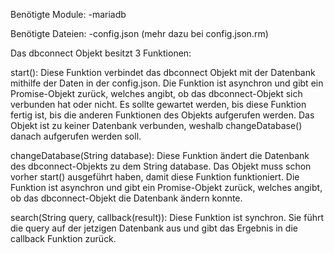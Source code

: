 Benötigte Module:
	-mariadb

Benötigte Dateien:
	-config.json (mehr dazu bei config.json.rm)

Das dbconnect Objekt besitzt 3 Funktionen:

start():
	Diese Funktion verbindet das dbconnect Objekt mit der Datenbank mithilfe der Daten in der config.json.
	Die Funktion ist asynchron und gibt ein Promise-Objekt zurück, welches angibt, ob das dbconnect-Objekt sich verbunden hat oder nicht.
	Es sollte gewartet werden, bis diese Funktion fertig ist, bis die anderen Funktionen des Objekts aufgerufen werden.
	Das Objekt ist zu keiner Datenbank verbunden, weshalb changeDatabase() danach aufgerufen werden soll.

changeDatabase(String database):
	Diese Funktion ändert die Datenbank des dbconnect-Objekts zu dem String database. Das Objekt muss schon vorher start() ausgeführt haben, damit diese Funktion funktioniert.
	Die Funktion ist asynchron und gibt ein Promise-Objekt zurück, welches angibt, ob das dbconnect-Objekt die Datenbank ändern konnte.

search(String query, callback(result)):
	Diese Funktion ist synchron. Sie führt die query auf der jetzigen Datenbank aus und gibt das Ergebnis in die callback Funktion zurück.
	
